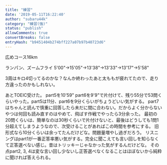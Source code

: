 ```yaml
---
title: "練習"
date: '2019-05-11T16:22:40'
author: "subaru44k"
category: "練習(強)"
status: "publish"
allowComments: true
convertBreaks: false
entryHash: "b9451404b274bff227a07b97b40723d6"
---
```

広めコース16km

ランパン、ズームフライ
5'00"→15'05"→13'38"→13'33"→13'17"→5'58"

3周はキロ4切ってるのかな？なんか終わったあと太ももが疲れてたので、走り方違ったのかもしれない。

あとTOEIC受けた。
part5を10'59"
part6を9'9"で片付けて、残り55分で53問くらいやった。part5は11分、part6を9分くらいがちょうどいい気がする。
part7はちゃんと読んで慎重に回答したら未だに間に合わない。だからよく分からないやつは何回も読み直すのはやめて、飛ばす作戦でやったら3分余った。
最初の20問くらいは、簡単なのは30秒くらいで片付けないと、最後はどうしても1問1分超えてしまうようなので、次受けることがあればこの時間を参考にする。
旧形式なら10分くらいは余ってたんだけどな。問題量増やし過ぎだろう。
リスニングはpart1が一番正答率悪い気がする。完全に聞こえても言い回しを知らなくて正答選べない感じ。昔はトリッキーじゃなかった気がするんだけどな。
その点part2, 3, 4は変な言い回し少ないし正答選べなくなることはほぼないから純粋に聞ければ答えられる。
